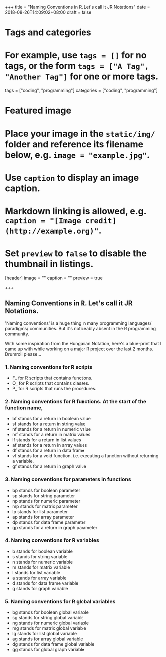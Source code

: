 +++
title = "Naming Conventions in R. Let's call it JR Notations"
date = 2018-08-26T14:09:02+08:00
draft = false

# Tags and categories
# For example, use `tags = []` for no tags, or the form `tags = ["A Tag", "Another Tag"]` for one or more tags.
tags = ["coding", "programming"]
categories = ["coding", "programming"]

# Featured image
# Place your image in the `static/img/` folder and reference its filename below, e.g. `image = "example.jpg"`.
# Use `caption` to display an image caption.
#   Markdown linking is allowed, e.g. `caption = "[Image credit](http://example.org)"`.
# Set `preview` to `false` to disable the thumbnail in listings.
[header]
image = ""
caption = ""
preview = true

+++
## Naming Conventions in R. Let's call it JR Notations.

'Naming conventions' is a huge thing in many programming languages/ paradigms/ communities. But it's noticeably absent in the R programming community.

With some inspiration from the Hungarian Notation, here's a blue-print that I came up with while working on a major R project over the last 2 months. Drumroll please...

### 1. Naming conventions for R scripts

- F_ for R scripts that contains functions.
- O_ for R scripts that contains classes.
- P_ for R scripts that runs the procedures.

### 2. Naming conventions for R functions. At the start of the function name,

- bf stands for a return in boolean value
- sf stands for a return in string value
- nf stands for a return in numeric value
- mf stands for a return in matrix values
- lf stands for a return in list values
- af stands for a return in array values
- df stands for a return in data frame
- vf stands for a void function. i.e. executing a function without returning a variable.
- gf stands for a return in graph value

### 3. Naming conventions for parameters in functions

- bp stands for boolean parameter
- sp stands for string parameter
- np stands for numeric parameter
- mp stands for matrix parameter
- lp stands for list parameter
- ap stands for array parameter
- dp stands for data frame parameter
- gp stands for a return in graph parameter

### 4. Naming conventions for R variables

- b stands for boolean variable
- s stands for string variable
- n stands for numeric variable
- m stands for matrix variable
- l stands for list variable
- a stands for array variable
- d stands for data frame variable
- g stands for graph variable

### 5. Naming conventions for R global variables
- bg stands for boolean global variable
- sg stands for string global variable
- ng stands for numeric global variable
- mg stands for matrix global variable
- lg stands for list global variable
- ag stands for array global variable
- dg stands for data frame global variable
- gg stands for global graph variable


